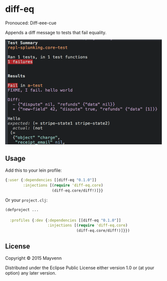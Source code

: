 # diff-eq

Pronouced: Diff-eee-cue

Appends a diff message to tests that fail equality.

![Screenshot in cider][screenshot]

## Usage

Add this to your lein profile:

```clojure
{:user {:dependencies [[diff-eq "0.1.0"]]
        :injections [(require 'diff-eq.core)
                     (diff-eq.core/diff!)]}}
```

Or your `project.clj`:

```clojure
(defproject ...

  :profiles {:dev {:dependencies [[diff-eq "0.1.0"]]
                   :injections [(require 'diff-eq.core)
                                (diff-eq.core/diff!)]}})
```

## License

Copyright © 2015 Mayvenn

Distributed under the Eclipse Public License either version 1.0 or (at
your option) any later version.


[screenshot]: images/screenshot.png
